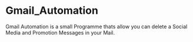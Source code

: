# Gmail_Automation
Gmail Automation is a small Programme 
thats allow you can delete a Social Media 
and Promotion Messages in your Mail.
